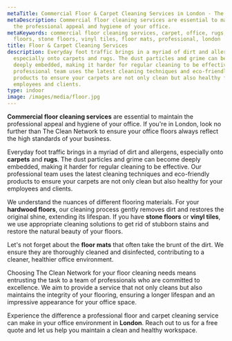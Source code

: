 ```yaml
---
metaTitle: Commercial Floor & Carpet Cleaning Services in London - The Clean Network
metaDescription: Commercial floor cleaning services are essential to maintain
  the professional appeal and hygiene of your office.
metaKeywords: commercial floor cleaning services, carpet, office, rugs, hardwood
  floors, stone floors, vinyl tiles, floor mats, professional, london
title: Floor & Carpet Cleaning Services
description: Everyday foot traffic brings in a myriad of dirt and allergens,
  especially onto carpets and rugs. The dust particles and grime can become
  deeply embedded, making it harder for regular cleaning to be effective. Our
  professional team uses the latest cleaning techniques and eco-friendly
  products to ensure your carpets are not only clean but also healthy for your
  employees and clients.
type: indoor
image: /images/media/floor.jpg
---
```

<strong>Commercial floor cleaning services</strong> are essential to maintain the professional appeal and hygiene of your office. If you're in London, look no further than The Clean Network to ensure your office floors always reflect the high standards of your business.

Everyday foot traffic brings in a myriad of dirt and allergens, especially onto <strong>carpets</strong> and <strong>rugs</strong>. The dust particles and grime can become deeply embedded, making it harder for regular cleaning to be effective. Our professional team uses the latest cleaning techniques and eco-friendly products to ensure your carpets are not only clean but also healthy for your employees and clients.

We understand the nuances of different flooring materials. For your <strong>hardwood floors</strong>, our cleaning process gently removes dirt and restores the original shine, extending its lifespan. If you have <strong>stone floors</strong> or <strong>vinyl tiles</strong>, we use appropriate cleaning solutions to get rid of stubborn stains and restore the natural beauty of your floors.

Let's not forget about the <strong>floor mats</strong> that often take the brunt of the dirt. We ensure they are thoroughly cleaned and disinfected, contributing to a cleaner, healthier office environment.

Choosing The Clean Network for your floor cleaning needs means entrusting the task to a team of professionals who are committed to excellence. We aim to provide a service that not only cleans but also maintains the integrity of your flooring, ensuring a longer lifespan and an impressive appearance for your office space.

Experience the difference a professional floor and carpet cleaning service can make in your office environment in <strong>London</strong>. Reach out to us for a free quote and let us help you maintain a clean and healthy workspace.